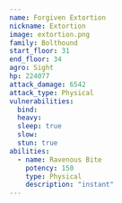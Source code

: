 ```yaml
---
name: Forgiven Extortion
nickname: Extortion
image: extortion.png
family: Bolthound
start_floor: 31
end_floor: 34
agro: Sight
hp: 224077
attack_damage: 6542
attack_type: Physical
vulnerabilities:
  bind: 
  heavy: 
  sleep: true
  slow: 
  stun: true
abilities:
  - name: Ravenous Bite
    potency: 150
    type: Physical
    description: "instant"
---
```

